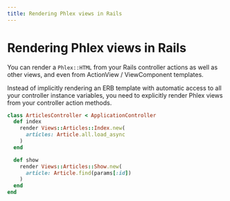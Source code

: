 ```yaml
---
title: Rendering Phlex views in Rails
---
```


# Rendering Phlex views in Rails

You can render a `Phlex::HTML` from your Rails controller actions as well as other views, and even from ActionView / ViewComponent templates.

Instead of implicitly rendering an ERB template with automatic access to all your controller instance variables, you need to explicitly render Phlex views from your controller action methods.

```ruby
class ArticlesController < ApplicationController
  def index
    render Views::Articles::Index.new(
      articles: Article.all.load_async
    )
  end

  def show
    render Views::Articles::Show.new(
      article: Article.find(params[:id])
    )
  end
end
```
